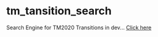# tm_tansition_search
Search Engine for TM2020 Transitions
in dev...
[Click here](http://zzhou04.github.io/tm_tansition_search)
